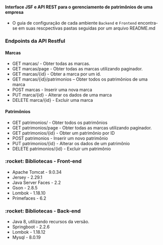 <h4>Interface JSF e API REST para o gerenciamento de patrimônios de uma empresa</h4>

- O guia de configuração de cada ambiente `Backend` e `Frontend` encontra-se em suas rescpectivas pastas seguidas por um arquivo README.md

<h3>Endpoints da API Restful</h3>

<h4>Marcas</h4>

- GET marcas/ - Obter todas as marcas.
- GET marcas/page - Obter todas as marcas utilizando paginador.
- GET marcas/{id} - Obter a marca por um id.
- GET marcas/{id}/patrimonios – Obter todos os patrimônios de uma marca
- POST marcas - Inserir uma nova marca
- PUT marca/{id} - Alterar os dados de uma marca
- DELETE marca/{id} - Excluir uma marca

<h4>Patrimônios</h4>

- GET patrimonios/ - Obter todos os patrimônios
- GET patrimonios/page - Obter todas as marcas utilizando paginador.
- GET patrimonios/{id} - Obter um patrimônio por ID
- POST patrimonios - Inserir um novo patrimônio
- PUT patrimonios/{id} - Alterar os dados de um patrimônio
- DELETE patrimonios/{id} - Excluir um patrimônio

<h3>:rocket: Bibliotecas - Front-end</h3>

 - Apache Tomcat - 9.0.34 
 - Jersey - 2.29.1 
 - Java Server Faces - 2.2 
 - Gson - 2.8.5 
 - Lombok - 1.18.10 
 - Primefaces - 6.2 
 
 <h3>:rocket: Bibliotecas - Back-end</h3>

- Java 8, utilizando recursos da versão.
- Springboot - 2.2.6 
- Lombok - 1.18.12 
- Mysql - 8.0.19 
